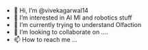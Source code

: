 - 👋 Hi, I’m @vivekagarwal14
- 👀 I’m interested in AI Ml and robotics stuff
- 🌱 I’m currently trying to understand Olfaction 
- 💞️ I’m looking to collaborate on ....
- 📫 How to reach me ...

<!---
vivekagarwal14/vivekagarwal14 is a ✨ special ✨ repository because its `README.md` (this file) appears on your GitHub profile.
You can click the Preview link to take a look at your changes.
--->
